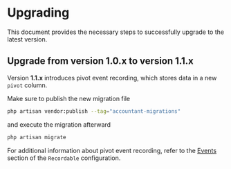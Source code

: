 # Upgrading
This document provides the necessary steps to successfully upgrade to the latest version.

## Upgrade from version 1.0.x to version 1.1.x
Version **1.1.x** introduces pivot event recording, which stores data in a new `pivot` column.

Make sure to publish the new migration file

```sh
php artisan vendor:publish --tag="accountant-migrations"
```

and execute the migration afterward

```sh
php artisan migrate
```

For additional information about pivot event recording, refer to the [Events](recordable-configuration.md#events) section of the `Recordable` configuration.
